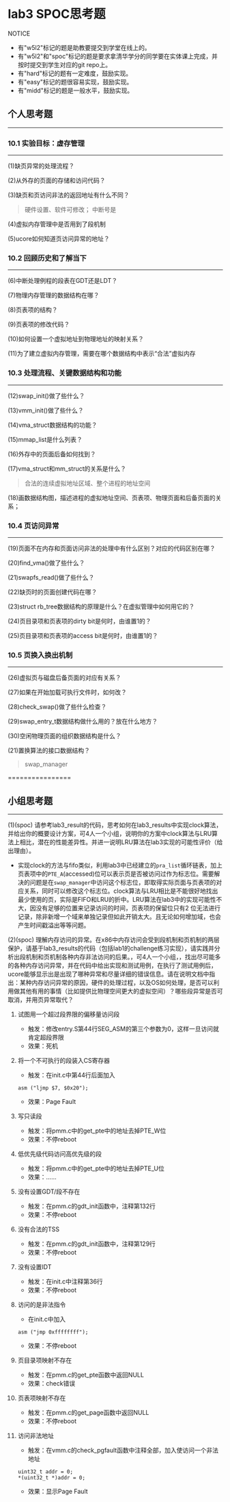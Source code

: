 # lab3 SPOC思考题

NOTICE
- 有"w5l2"标记的题是助教要提交到学堂在线上的。
- 有"w5l2"和"spoc"标记的题是要求拿清华学分的同学要在实体课上完成，并按时提交到学生对应的git repo上。
- 有"hard"标记的题有一定难度，鼓励实现。
- 有"easy"标记的题很容易实现，鼓励实现。
- 有"midd"标记的题是一般水平，鼓励实现。

## 个人思考题
---

### 10.1 实验目标：虚存管理
---

(1)缺页异常的处理流程？

(2)从外存的页面的存储和访问代码？

(3)缺页和页访问非法的返回地址有什么不同？

> 硬件设置、软件可修改； 中断号是

(4)虚拟内存管理中是否用到了段机制

(5)ucore如何知道页访问异常的地址？

### 10.2 回顾历史和了解当下
---

(6)中断处理例程的段表在GDT还是LDT？

(7)物理内存管理的数据结构在哪？

(8)页表项的结构？

(9)页表项的修改代码？

(10)如何设置一个虚拟地址到物理地址的映射关系？

(11)为了建立虚拟内存管理，需要在哪个数据结构中表示“合法”虚拟内存

### 10.3 处理流程、关键数据结构和功能
---

(12)swap_init()做了些什么？

(13)vmm_init()做了些什么？

(14)vma_struct数据结构的功能？

(15)mmap_list是什么列表？

(16)外存中的页面后备如何找到？

(17)vma_struct和mm_struct的关系是什么？

> 合法的连续虚拟地址区域、整个进程的地址空间

(18)画数据结构图，描述进程的虚拟地址空间、页表项、物理页面和后备页面的关系；

### 10.4 页访问异常
---

(19)页面不在内存和页面访问非法的处理中有什么区别？对应的代码区别在哪？

(20)find_vma()做了些什么？

(21)swapfs_read()做了些什么？

(22)缺页时的页面创建代码在哪？

(23)struct rb_tree数据结构的原理是什么？在虚拟管理中如何用它的？


(24)页目录项和页表项的dirty bit是何时，由谁置1的？


(25)页目录项和页表项的access bit是何时，由谁置1的？


### 10.5 页换入换出机制
---

(26)虚拟页与磁盘后备页面的对应有关系？

(27)如果在开始加载可执行文件时，如何改？

(28)check_swap()做了些什么检查？

(29)swap_entry_t数据结构做什么用的？放在什么地方？

(30)空闲物理页面的组织数据结构是什么？

(21)置换算法的接口数据结构？

> swap_manager

================


## 小组思考题
---
(1)(spoc) 请参考lab3_result的代码，思考如何在lab3_results中实现clock算法，并给出你的概要设计方案，可4人一个小组，说明你的方案中clock算法与LRU算法上相比，潜在的性能差异性。并进一说明LRU算法在lab3实现的可能性评价（给出理由）。

- 实现clock的方法与fifo类似，利用lab3中已经建立的`pra_list`循环链表，加上页表项中的`PTE_A`(accessed)位可以表示页是否被访问过作为标志位。需要解决的问题是在`swap_manager`中访问这个标志位，即取得实际页面与页表项的对应关系，同时可以修改这个标志位。clock算法与LRU相比是不能很好地找出最少使用的页，实际是FIFO和LRU的折中。LRU算法在lab3中的实现可能性不大，因没有足够的位置来记录访问的时间，页表项的保留位只有2 位无法进行记录，除非新增一个域来单独记录但如此开销太大。且无论如何增加域，也会产生时间戳溢出等等问题。 

(2)(spoc) 理解内存访问的异常。在x86中内存访问会受到段机制和页机制的两层保护，请基于lab3_results的代码（包括lab1的challenge练习实现），请实践并分析出段机制和页机制各种内存非法访问的后果。，可4人一个小组，，找出尽可能多的各种内存访问异常，并在代码中给出实现和测试用例，在执行了测试用例后，ucore能够显示出是出现了哪种异常和尽量详细的错误信息。请在说明文档中指出：某种内存访问异常的原因，硬件的处理过程，以及OS如何处理，是否可以利用做其他有用的事情（比如提供比物理空间更大的虚拟空间）？哪些段异常是否可取消，并用页异常取代？

1. 试图用一个超过段界限的偏移量访问段
    - 触发：修改entry.S第44行SEG_ASM的第三个参数为0，这样一旦访问就肯定超段界限
    - 效果：死机

2.  将一个不可执行的段装入CS寄存器
    - 触发：在init.c中第44行后面加入
    ```
    asm ("ljmp $7, $0x20");
    ```
    - 效果：Page Fault


3.  写只读段
    - 触发：将pmm.c中的get_pte中的地址去掉PTE_W位
    - 效果：不停reboot

4.  低优先级代码访问高优先级的段
    - 触发：将pmm.c中的get_pte中的地址去掉PTE_U位
    - 效果：……

5.  没有设置GDT/段不存在
    - 触发：在pmm.c的gdt_init函数中，注释第132行
    - 效果：不停reboot

6.  没有合法的TSS
    - 触发：在pmm.c的gdt_init函数中，注释第129行
    - 效果：不停reboot

7.  没有设置IDT
    - 触发：在init.c中注释第36行
    - 效果：不停reboot

8.  访问的是非法指令
    - 在init.c中加入
    ```
    asm ("jmp 0xffffffff");
    ```
    - 效果：不停reboot

9.  页目录项映射不存在
    - 触发：在pmm.c的get_pte函数中返回NULL
    - 效果：check错误

10. 页表项映射不存在
    - 触发：在pmm.c的get_page函数中返回NULL
    - 效果：不停reboot

11. 访问非法地址
    - 触发：在vmm.c的check_pgfault函数中注释全部，加入使访问一个非法地址
    ```
    uint32_t addr = 0;
    *(uint32_t *)addr = 0;
    ```
    - 效果：显示Page Fault
